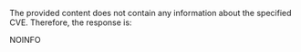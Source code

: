 The provided content does not contain any information about the specified CVE. Therefore, the response is:

NOINFO
